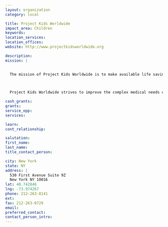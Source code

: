 ```yaml
---
layout: organization
category: local

title: Project Kids Worldwide
impact_area: Children
keywords: 
location_services: 
location_offices: 
website: http://www.projectkidsworldwide.org

description: 
mission: |
  

  The mission of Project Kids Worldwide is to make available life saving surgery and improve medical treatment for impoverished children with congenital and acquired heart disease from underserved areas throughout the world.

  

  Project Kids Worldwide strives to improve the complex medical needs of children with congenital and acquired heart disease and enhance the quality of their lives. Project Kids Worldwide is the premier organization collaborating with international social agencies and organizations to identify and bring to the United States children with congenital and acquired heart disease to save their lives through surgery. Project Kids Worldwide coordinates and allocates resources, to support this life saving work. Today and tomorrow Project Kids Worldwide strengthens and increases volunteer networks to sustain its programs.

cash_grants: 
grants: 
service_opp: 
services: 

learn: 
cont_relationship: 

salutation: 
first_name: 
last_name: 
title_contact_person: 

city: New York
state: NY
address: |
  530 First Avenue Suite 9Z    
  New York NY 10016
lat: 40.742846
lng: -73.974267
phone: 212-263-8141
ext: 
fax: 212-263-0729
email: 
preferred_contact: 
contact_person_intro: 
---
```

